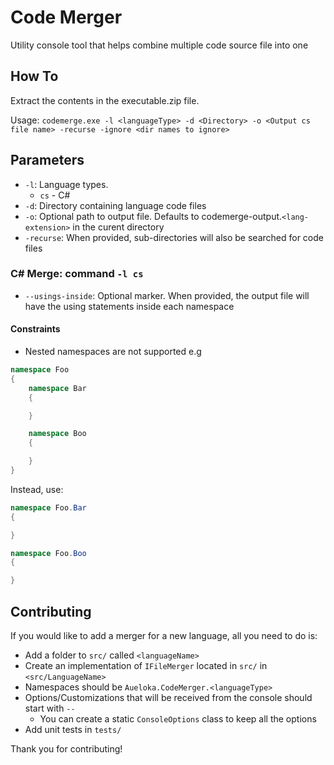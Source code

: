 # Code Merger
Utility console tool that helps combine multiple code source file into one

## How To
Extract the contents in the executable.zip file.

Usage: ```codemerge.exe -l <languageType> -d <Directory> -o <Output cs file name> -recurse -ignore <dir names to ignore>```

## Parameters

* `-l`: Language types. 
    * `cs` - C#
* `-d`: Directory containing language code files
* `-o`: Optional path to output file. Defaults to codemerge-output.`<lang-extension>` in the curent directory
* `-recurse`: When provided, sub-directories will also be searched for code files

### C# Merge: command `-l cs`
* `--usings-inside`: Optional marker. When provided, the output file will have the using statements inside each namespace

#### Constraints

* Nested namespaces are not supported e.g

```cs
namespace Foo
{
    namespace Bar
    {

    }

    namespace Boo
    {

    }
}
```

Instead, use:
```cs
namespace Foo.Bar
{

}

namespace Foo.Boo
{

}
```

## Contributing

If you would like to add a merger for a new language, all you need to do is:

* Add a folder to `src/` called `<languageName>`
* Create an implementation of `IFileMerger` located in `src/` in `<src/LanguageName>`
* Namespaces should be `Aueloka.CodeMerger.<languageType>`
* Options/Customizations that will be received from the console should start with `--`
    * You can create a static `ConsoleOptions` class to keep all the options
* Add unit tests in `tests/`

Thank you for contributing!